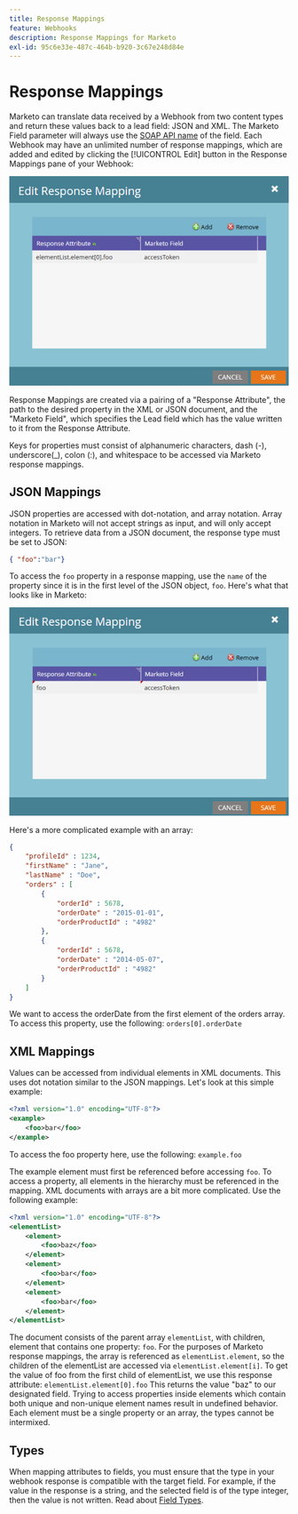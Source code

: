 ```yaml
---
title: Response Mappings
feature: Webhooks
description: Response Mappings for Marketo
exl-id: 95c6e33e-487c-464b-b920-3c67e248d84e
---
```

# Response Mappings

Marketo can translate data received by a Webhook from two content types and return these values back to a lead field: JSON and XML. The Marketo Field parameter will always use the [SOAP API name](../rest-api/fields.md) of the field. Each Webhook may have an unlimited number of response mappings, which are added and edited by clicking the [!UICONTROL Edit] button in the Response Mappings pane of your Webhook:

![Response-Mapping](assets/response-mapping.png)

Response Mappings are created via a pairing of a "Response Attribute", the path to the desired property in the XML or JSON document, and the "Marketo Field", which specifies the Lead field which has the value written to it from the Response Attribute.

Keys for properties must consist of alphanumeric characters, dash (-), underscore(_), colon (:), and whitespace to be accessed via Marketo response mappings.

## JSON Mappings

JSON properties are accessed with dot-notation, and array notation. Array notation in Marketo will not accept strings as input, and will only accept integers. To retrieve data from a JSON document, the response type must be set to JSON:

```json
{ "foo":"bar"}
```

To access the `foo` property in a response mapping, use the `name` of the property since it is in the first level of the JSON object, `foo`. Here's what that looks like in Marketo:

![Response Mapping](assets/json-resp.png)

Here's a more complicated example with an array:

```json
{
    "profileId" : 1234,
    "firstName" : "Jane",
    "lastName" : "Doe",
    "orders" : [
        {
            "orderId" : 5678,
            "orderDate" : "2015-01-01",
            "orderProductId" : "4982"
        },
        {
            "orderId" : 5678,
            "orderDate" : "2014-05-07",
            "orderProductId" : "4982"
        }
    ]
}
```

We want to access the orderDate from the first element of the orders array. To access this property, use the following: `orders[0].orderDate`

## XML Mappings

Values can be accessed from individual elements in XML documents. This uses dot notation similar to the JSON mappings. Let's look at this simple example:

```xml
<?xml version="1.0" encoding="UTF-8"?>
<example>
    <foo>bar</foo>
</example>
```

To access the foo property here, use the following: `example.foo`

The example element must first be referenced before accessing `foo`. To access a property, all elements in the hierarchy must be referenced in the mapping. XML documents with arrays are a bit more complicated. Use the following example:

```xml
<?xml version="1.0" encoding="UTF-8"?>
<elementList>
    <element>
        <foo>baz</foo>
    </element>
    <element>
        <foo>bar</foo>
    </element>
    <element>
        <foo>bar</foo>
    </element>
</elementList>
```

The document consists of the parent array `elementList`, with children, element that contains one property: `foo`. For the purposes of Marketo response mappings, the array is referenced as `elementList.element`, so the children of the elementList are accessed via `elementList.element[i]`. To get the value of foo from the first child of elementList, we use this response attribute: `elementList.element[0].foo` This returns the value "baz" to our designated field. Trying to access properties inside elements which contain both unique and non-unique element names result in undefined behavior. Each element must be a single property or an array, the types cannot be intermixed.

## Types

When mapping attributes to fields, you must ensure that the type in your webhook response is compatible with the target field. For example, if the value in the response is a string, and the selected field is of the type integer, then the value is not written. Read about [Field Types](../rest-api/field-types.md).
